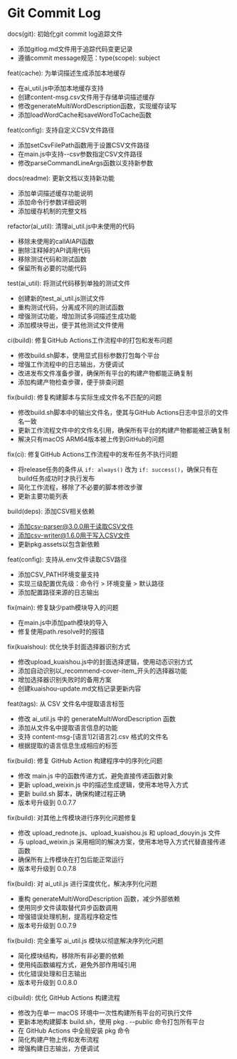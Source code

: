 # Git Commit Log

docs(git): 初始化git commit log追踪文件
- 添加gitlog.md文件用于追踪代码变更记录
- 遵循commit message规范：type(scope): subject

feat(cache): 为单词描述生成添加本地缓存
- 在ai_util.js中添加本地缓存支持
- 创建content-msg.csv文件用于存储单词描述缓存
- 修改generateMultiWordDescription函数，实现缓存读写
- 添加loadWordCache和saveWordToCache函数

feat(config): 支持自定义CSV文件路径
- 添加setCsvFilePath函数用于设置CSV文件路径
- 在main.js中支持--csv参数指定CSV文件路径
- 修改parseCommandLineArgs函数以支持新参数

docs(readme): 更新文档以支持新功能
- 添加单词描述缓存功能说明
- 添加命令行参数详细说明
- 添加缓存机制的完整文档

refactor(ai_util): 清理ai_util.js中未使用的代码
- 移除未使用的callAIAPI函数
- 删除注释掉的API调用代码
- 移除测试代码和测试函数
- 保留所有必要的功能代码

test(ai_util): 将测试代码移到单独的测试文件
- 创建新的test_ai_util.js测试文件
- 重构测试代码，分离成不同的测试函数
- 增强测试功能，增加测试多词描述生成功能
- 添加模块导出，便于其他测试文件使用

ci(build): 修复GitHub Actions工作流程中的打包和发布问题
- 修改build.sh脚本，使用显式目标参数打包每个平台
- 增强工作流程中的日志输出，方便调试
- 改进发布文件准备步骤，确保所有平台的构建产物都能正确复制
- 添加构建产物检查步骤，便于排查问题

fix(build): 修复构建脚本与实际生成文件名不匹配的问题
- 修改build.sh脚本中的输出文件名，使其与GitHub Actions日志中显示的文件名一致
- 更新工作流程文件中的文件名引用，确保所有平台的构建产物都能被正确复制
- 解决只有macOS ARM64版本被上传到GitHub的问题

fix(ci): 修复GitHub Actions工作流程中的发布任务不执行问题
- 将release任务的条件从 `if: always()` 改为 `if: success()`，确保只有在build任务成功时才执行发布
- 简化工作流程，移除了不必要的脚本修改步骤
- 更新主要功能列表

build(deps): 添加CSV相关依赖
- 添加csv-parser@3.0.0用于读取CSV文件
- 添加csv-writer@1.6.0用于写入CSV文件
- 更新pkg.assets以包含新依赖

feat(config): 支持从.env文件读取CSV路径
- 添加CSV_PATH环境变量支持
- 实现三级配置优先级：命令行 > 环境变量 > 默认路径
- 添加配置路径来源的日志输出

fix(main): 修复缺少path模块导入的问题
- 在main.js中添加path模块的导入
- 修复使用path.resolve时的报错

fix(kuaishou): 优化快手封面选择器识别方式
- 修改upload_kuaishou.js中的封面选择逻辑，使用动态识别方式
- 添加自动识别以_recommend-cover-item_开头的选择器功能
- 增加选择器识别失败时的备用方案
- 创建kuaishou-update.md文档记录更新内容

feat(tags): 从 CSV 文件名中提取语言标签
- 修改 ai_util.js 中的 generateMultiWordDescription 函数
- 添加从文件名中提取语言信息的功能
- 支持 content-msg-[语言1]2[语言2].csv 格式的文件名
- 根据提取的语言信息生成相应的标签

fix(build): 修复 GitHub Action 构建程序中的序列化问题
- 修改 main.js 中的函数传递方式，避免直接传递函数对象
- 更新 upload_weixin.js 中的描述生成逻辑，使用本地导入方式
- 更新 build.sh 脚本，确保构建过程正确
- 版本号升级到 0.0.7.7

fix(build): 对其他上传模块进行序列化问题修复
- 修改 upload_rednote.js、upload_kuaishou.js 和 upload_douyin.js 文件
- 与 upload_weixin.js 采用相同的解决方案，使用本地导入方式代替直接传递函数
- 确保所有上传模块在打包后能正常运行
- 版本号升级到 0.0.7.8

fix(build): 对 ai_util.js 进行深度优化，解决序列化问题
- 重构 generateMultiWordDescription 函数，减少外部依赖
- 使用同步文件读取替代异步函数调用
- 增强错误处理机制，提高程序稳定性
- 版本号升级到 0.0.7.9

fix(build): 完全重写 ai_util.js 模块以彻底解决序列化问题
- 简化模块结构，移除所有非必要的依赖
- 使用纯函数编程方式，避免外部作用域引用
- 优化错误处理和日志输出
- 版本号升级到 0.0.8.0

ci(build): 优化 GitHub Actions 构建流程
- 修改为在单一 macOS 环境中一次性构建所有平台的可执行文件
- 更新本地构建脚本 build.sh，使用 pkg . --public 命令打包所有平台
- 在 GitHub Actions 中全局安装 pkg 命令
- 简化构建产物上传和发布流程
- 增强构建日志输出，方便调试
